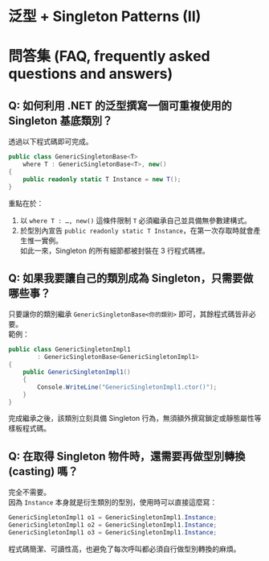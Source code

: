 # 泛型 + Singleton Patterns (II)

# 問答集 (FAQ, frequently asked questions and answers)

## Q: 如何利用 .NET 的泛型撰寫一個可重複使用的 Singleton 基底類別？
透過以下程式碼即可完成。  
```csharp
public class GenericSingletonBase<T>
    where T : GenericSingletonBase<T>, new()
{
    public readonly static T Instance = new T();
}
```  
重點在於：
1. 以 `where T : …, new()` 這條件限制 `T` 必須繼承自己並具備無參數建構式。  
2. 於型別內宣告 `public readonly static T Instance`，在第一次存取時就會產生惟一實例。  
如此一來，Singleton 的所有細節都被封裝在 3 行程式碼裡。

## Q: 如果我要讓自己的類別成為 Singleton，只需要做哪些事？
只要讓你的類別繼承 `GenericSingletonBase<你的類別>` 即可，其餘程式碼皆非必要。  
範例：  
```csharp
public class GenericSingletonImpl1 
        : GenericSingletonBase<GenericSingletonImpl1>
{
    public GenericSingletonImpl1()
    {
        Console.WriteLine("GenericSingletonImpl1.ctor()");
    }
}
```  
完成繼承之後，該類別立刻具備 Singleton 行為，無須額外撰寫鎖定或靜態屬性等樣板程式碼。

## Q: 在取得 Singleton 物件時，還需要再做型別轉換 (casting) 嗎？
完全不需要。  
因為 `Instance` 本身就是衍生類別的型別，使用時可以直接這麼寫：  
```csharp
GenericSingletonImpl1 o1 = GenericSingletonImpl1.Instance;
GenericSingletonImpl1 o2 = GenericSingletonImpl1.Instance;
GenericSingletonImpl1 o3 = GenericSingletonImpl1.Instance;
```  
程式碼簡潔、可讀性高，也避免了每次呼叫都必須自行做型別轉換的麻煩。